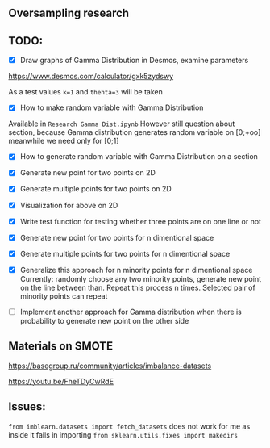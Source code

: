 ## Oversampling research

## TODO:
- [x] Draw graphs of Gamma Distribution in Desmos, examine parameters

https://www.desmos.com/calculator/gxk5zydswy

As a test values `k=1` and `thehta=3` will be taken 

- [x] How to make random variable with Gamma Distribution


Available in `Research Gamma Dist.ipynb`
However still question about section, because Gamma distribution generates random variable on [0;+oo] meanwhile we need only for [0;1]

- [x] How to generate random variable with Gamma Distribution on a section

- [x] Generate new point for two points on 2D

- [x] Generate multiple points for two points on 2D

- [x] Visualization for above on 2D

- [x] Write test function for testing whether three points are on one line or not

- [x] Generate new point for two points for n dimentional space

- [x] Generate multiple points for two points for n dimentional space

- [x] Generalize this approach for n minority points for n dimentional space
Currently: randomly choose any two minority points, generate new point on the line between than. Repeat this process n times. Selected pair of minority points can repeat

- [ ] Implement another approach for Gamma distribution when there is probability to generate new point on the other side

## Materials on SMOTE

https://basegroup.ru/community/articles/imbalance-datasets

https://youtu.be/FheTDyCwRdE


## Issues:

`from imblearn.datasets import fetch_datasets` does not work for me as inside it fails in importing `from sklearn.utils.fixes import makedirs`

